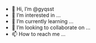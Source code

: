 - 👋 Hi, I’m @gyqsst
- 👀 I’m interested in ...
- 🌱 I’m currently learning ...
- 💞️ I’m looking to collaborate on ...
- 📫 How to reach me ...

<!---
gyqsst/gyqsst is a ✨ special ✨ repository because its `README.md` (this file) appears on your GitHub profile.
You can click the Preview link to take a look at your changes.
--->
